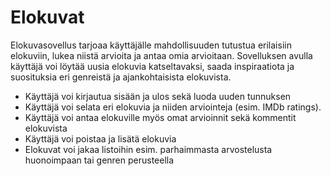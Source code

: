# Elokuvat 

Elokuvasovellus tarjoaa käyttäjälle mahdollisuuden tutustua erilaisiin elokuviin, lukea niistä arvioita ja antaa omia arvioitaan. Sovelluksen avulla käyttäjä voi löytää uusia elokuvia katseltavaksi, saada inspiraatiota ja suosituksia eri genreistä ja ajankohtaisista elokuvista.

- Käyttäjä voi kirjautua sisään ja ulos sekä luoda uuden tunnuksen
- Käyttäjä voi selata eri elokuvia ja niiden arviointeja (esim. IMDb ratings).
- Käyttäjä voi antaa elokuville myös omat arvioinnit sekä kommentit elokuvista
- Käyttäjä voi poistaa ja lisätä elokuvia
- Elokuvat voi jakaa listoihin esim. parhaimmasta arvostelusta huonoimpaan tai genren perusteella
